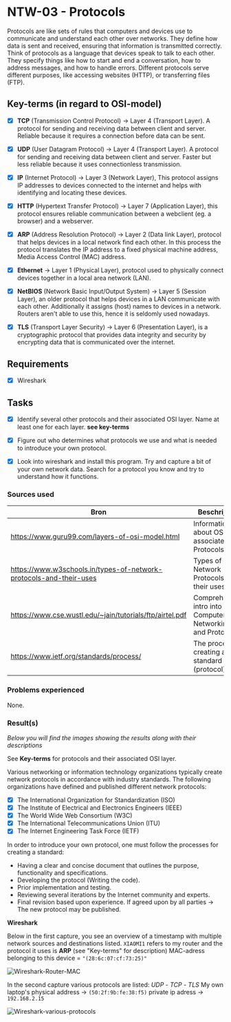 # NTW-03 - Protocols

Protocols are like sets of rules that computers and devices use to communicate and understand each other over networks. They define how data is sent and received, ensuring that information is transmitted correctly. Think of protocols as a language that devices speak to talk to each other. They specify things like how to start and end a conversation, how to address messages, and how to handle errors. Different protocols serve different purposes, like accessing websites (HTTP), or transferring files (FTP).


## Key-terms (in regard to OSI-model) 
- [x] <strong>TCP</strong> (Transmission Control Protocol) -> Layer 4 (Transport Layer). A protocol for sending and receiving data between client and server. Reliable because it requires a connection before data can be sent.
- [x] <strong>UDP</strong> (User Datagram Protocol) -> Layer 4 (Transport Layer). A protocol for sending and receiving data between client and server. Faster but less reliable because it uses connectionless transmission.
- [x] <strong>IP</strong> (Internet Protocol) -> Layer 3 (Network Layer), This protocol assigns IP addresses to devices connected to the internet and helps with identifying and locating these devices. 
- [x] <strong>HTTP</strong>  (Hypertext Transfer Protocol) -> Layer 7 (Application Layer), this protocol ensures reliable communication between a webclient (eg. a browser) and a webserver.
- [x] <strong>ARP</strong> (Address Resolution Protocol) -> Layer 2 (Data link Layer), protocol that helps devices in a local network find each other. In this process the protocol translates the IP address to a fixed physical machine address, Media Access Control (MAC) address.
- [x] <strong>Ethernet</strong> -> Layer 1 (Physical Layer), protocol used to physically connect devices together in a local area network (LAN).
- [x] <strong>NetBIOS</strong> (Network Basic Input/Output System) -> Layer 5 (Session Layer), an older protocol that helps devices in a LAN communicate with each other. Additionally it assigns (host) names to devices in a network. Routers aren't able to use this, hence it is seldomly used nowadays.
- [x] <strong>TLS</strong> (Transport Layer Security) -> Layer 6 (Presentation Layer), is a cryptographic protocol that provides data integrity and security by encrypting data that is communicated over the internet.   


## Requirements

- [x] Wireshark


## Tasks

- [x] Identify several other protocols and their associated OSI layer. Name at least one for each layer. **see key-terms**
- [x] Figure out who determines what protocols we use and what is needed to introduce your own protocol.
- [x] Look into wireshark and install this program. Try and capture a bit of your own network data. Search for a protocol you know and try to understand how it functions.


### Sources used

| Bron        | Beschrijving |
| ----------- | ----------- |
| https://www.guru99.com/layers-of-osi-model.html | Information about OSI and associated Protocols |
| https://www.w3schools.in/types-of-network-protocols-and-their-uses | Types of Network Protocols and their uses |
| https://www.cse.wustl.edu/~jain/tutorials/ftp/airtel.pdf | Comprehensive intro into Computer Networking and Protocols |
| https://www.ietf.org/standards/process/ | The process of creating a standard (protocol) |



### Problems experienced

None.


### Result(s)
*Below you will find the images showing the results along with their descriptions*

See **Key-terms** for protocols and their associated OSI layer.

Various networking or information technology organizations typically create network protocols in accordance with industry standards. The following organizations have defined and published different network protocols:
- [x] The International Organization for Standardization (ISO)
- [x] The Institute of Electrical and Electronics Engineers (IEEE)
- [x] The World Wide Web Consortium (W3C)
- [x] The International Telecommunications Union (ITU)
- [x] The Internet Engineering Task Force (IETF)

In order to introduce your own protocol, one must follow the processes for creating a standard:
- Having a clear and concise document that outlines the purpose, functionality and specifications.
- Developing the protocol (Writing the code).
- Prior implementation and testing.
- Reviewing several iterations by the Internet community and experts.
- Final revision based upon experience. If agreed upon by all parties -> The new protocol may be published. 

**Wireshark**

Below in the first capture, you see an overview of a timestamp with multiple network sources and destinations listed.
```XIAOMI1``` refers to my router and the protocol it uses is **ARP** (see "Key-terms" for description)
MAC-adress belonging to this device = ```"(28:6c:07:cf:73:25)"```

![Wireshark-Router-MAC](../00_includes/NTW-03/Wireshark-Router-MAC.png)


In the second capture various protocols are listed: *UDP* - *TCP* - *TLS*
My own laptop's physical address -> ```(50:2f:9b:fe:38:f5)```
		private ip adress -> ```192.168.2.15```

![Wireshark-various-protocols](../00_includes/NTW-03/Wireshark-various-protocols.png)







 
